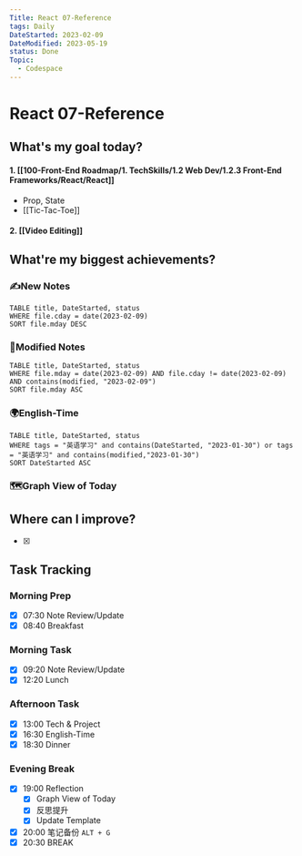 ```yaml
---
Title: React 07-Reference
tags: Daily
DateStarted: 2023-02-09
DateModified: 2023-05-19
status: Done
Topic:
  - Codespace
---
```


# React 07-Reference

## What's my goal today?

#### 1. [[100-Front-End Roadmap/1. TechSkills/1.2 Web Dev/1.2.3 Front-End Frameworks/React/React]]

- Prop, State
- [[Tic-Tac-Toe]]

#### 2. [[Video Editing]]

## What're my biggest achievements?

### ✍️New Notes

```dataview
TABLE title, DateStarted, status
WHERE file.cday = date(2023-02-09)
SORT file.mday DESC
```

### 📝Modified Notes

```dataview
TABLE title, DateStarted, status
WHERE file.mday = date(2023-02-09) AND file.cday != date(2023-02-09) AND contains(modified, "2023-02-09")
SORT file.mday ASC
```

### 🌍English-Time

```dataview
TABLE title, DateStarted, status
WHERE tags = "英语学习" and contains(DateStarted, "2023-01-30") or tags = "英语学习" and contains(modified,"2023-01-30")
SORT DateStarted ASC
```

### 🗺️Graph View of Today

## Where can I improve?

- [x]

## Task Tracking

### Morning Prep

- [x] 07:30 Note Review/Update
- [x] 08:40 Breakfast

### Morning Task

- [x] 09:20 Note Review/Update
- [x] 12:20 Lunch

### Afternoon Task

- [x] 13:00 Tech & Project
- [x] 16:30 English-Time
- [x] 18:30 Dinner

### Evening Break

- [x] 19:00 Reflection
  - [x] Graph View of Today
  - [x] 反思提升
  - [x] Update Template
- [x] 20:00 笔记备份 `ALT + G`
- [x] 20:30 BREAK
